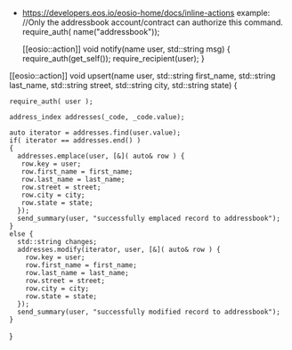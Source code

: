 * https://developers.eos.io/eosio-home/docs/inline-actions
example:
//Only the addressbook account/contract can authorize this command. 
require_auth( name("addressbook"));

  [[eosio::action]]
  void notify(name user, std::string msg) {
    require_auth(get_self());
    require_recipient(user);
  }

[[eosio::action]]
  void upsert(name user, std::string first_name, std::string last_name, std::string street, std::string city, std::string state) {

    require_auth( user );

    address_index addresses(_code, _code.value);

    auto iterator = addresses.find(user.value);
    if( iterator == addresses.end() )
    {
      addresses.emplace(user, [&]( auto& row ) {
       row.key = user;
       row.first_name = first_name;
       row.last_name = last_name;
       row.street = street;
       row.city = city;
       row.state = state;
      });
      send_summary(user, "successfully emplaced record to addressbook");
    }
    else {
      std::string changes;
      addresses.modify(iterator, user, [&]( auto& row ) {
        row.key = user;
        row.first_name = first_name;
        row.last_name = last_name;
        row.street = street;
        row.city = city;
        row.state = state;
      });
      send_summary(user, "successfully modified record to addressbook");
    }
  }